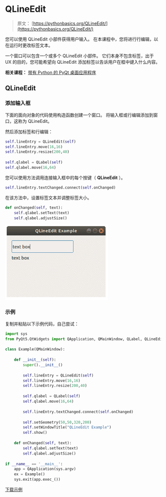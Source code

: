 # QLineEdit

> 原文： [https://pythonbasics.org/QLineEdit/](https://pythonbasics.org/QLineEdit/)

您可以使用 QLineEdit 小部件获得用户输入。 在本课程中，您将进行行编辑，以在运行时更改标签文本。

一个窗口可以包含一个或多个 QLineEdit 小部件。 它们本身不包含标签，出于 UX 的目的，您可能希望向 QLineEdit 添加标签以告诉用户在框中键入什么内容。

**相关课程：**
[带有 Python 的 PyQt 桌面应用程序](https://gum.co/pysqtsamples)

## QLineEdit

### 添加输入框

下面的面向对象的代码使用构造函数创建一个窗口。 将输入框或行编辑添加到窗口，这称为 QLineEdit。

然后添加标签和行编辑：

```py
self.lineEntry = QLineEdit(self)
self.lineEntry.move(16,16)
self.lineEntry.resize(200,40)

self.qlabel = QLabel(self)
self.qlabel.move(16,64)

```

您可以使用方法调用连接输入框中的每个按键（ **QLineEdit** ）。

```py
self.lineEntry.textChanged.connect(self.onChanged)

```

在该方法中，设置标签文本并调整标签大小。

```py
def onChanged(self, text):
    self.qlabel.setText(text)
    self.qlabel.adjustSize()

```

![pyqt text input qlineedit](img/afce6850a2a06a40147e8718e12263cb.jpg)

### 示例

复制并粘贴以下示例代码，自己尝试：

```py
import sys
from PyQt5.QtWidgets import QApplication, QMainWindow, QLabel, QLineEdit, QPushButton

class Example(QMainWindow):

    def __init__(self):
        super().__init__()

        self.lineEntry = QLineEdit(self)
        self.lineEntry.move(16,16)
        self.lineEntry.resize(200,40)

        self.qlabel = QLabel(self)
        self.qlabel.move(16,64)

        self.lineEntry.textChanged.connect(self.onChanged)

        self.setGeometry(50,50,320,200)
        self.setWindowTitle("QLineEdit Example")
        self.show()

    def onChanged(self, text):
        self.qlabel.setText(text)
        self.qlabel.adjustSize()

if __name__ == '__main__':
    app = QApplication(sys.argv)
    ex = Example()
    sys.exit(app.exec_())

```

[下载示例](https://gum.co/pysqtsamples)